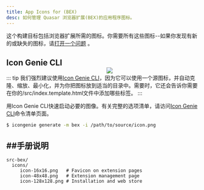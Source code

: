 ```yaml
---
title: App Icons for (BEX)
desc: 如何管理 Quasar 浏览器扩展(BEX)的应用程序图标。
---
```


这个构建目标包括浏览器扩展所需的图标。你需要所有这些图标--如果你发现有新的或缺失的图标，请[打开一个问题](https://github.com/quasarframework/quasar/issues) 。

<img src="https://cdn.quasar.dev/img/iconfactory.png" style="float:right;max-width:15%;min-width:240px; padding-top:40px" />

## Icon Genie CLI

::: tip
我们强烈建议使用[Icon Genie CLI](/icongenie/introduction)，因为它可以使用一个源图标，并自动克隆、缩放、最小化，并为你把图标放到适当的目录中。需要时，它还会告诉你需要在你的/src/index.template.html文件中添加哪些标签。
:::

用Icon Genie CLI快速启动必要的图像。有关完整的选项清单，请访问[Icon Genie CLI](/icongenie/command-list)命令清单页面。

```bash
$ icongenie generate -m bex -i /path/to/source/icon.png
```

## ##手册说明

```
src-bex/
  icons/
     icon-16x16.png   # Favicon on extension pages
     icon-48x48.png   # Extension management page
     icon-128x128.png # Installation and web store
```
